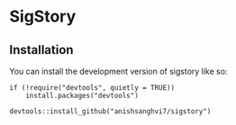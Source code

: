 # SigStory

## Installation
You can install the development version of sigstory like so:
```
if (!require("devtools", quietly = TRUE))
    install.packages("devtools")

devtools::install_github("anishsanghvi7/sigstory")
```

